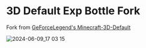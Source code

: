 # 3D Default Exp Bottle Fork

Fork from [GeForceLegend's Minecraft-3D-Default](https://github.com/GeForceLegend/Minecraft-3D-Default)

![2024-06-09_17 03 15](https://github.com/freeze-dolphin/Minecraft-3D-Default-Exp-Bottle-Fork/assets/40729044/1ed442cd-659b-47c7-816c-e028ac62c45c)
